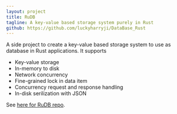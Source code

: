 ```yaml
---
layout: project
title: RuDB
tagline: A key-value based storage system purely in Rust
github: https://github.com/luckyharryji/DataBase_Rust
---
```


A side project to create a key-value based storage system to use as database in Rust applications.
It supports
* Key-value storage
* In-memory to disk
* Network concurrency
* Fine-grained lock in data item
* Concurrency request and response handling
* In-disk serilization with JSON

See [here for RuDB repo](https://github.com/luckyharryji/DataBase_Rust).
